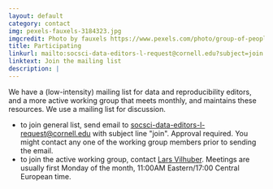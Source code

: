 ```yaml
---
layout: default
category: contact
img: pexels-fauxels-3184323.jpg
imgcredit: Photo by fauxels https://www.pexels.com/photo/group-of-people-seated-around-table-discussing-3184323/
title: Participating
linkurl: mailto:socsci-data-editors-l-request@cornell.edu?subject=join
linktext: Join the mailing list
description: |
---
```


We have a (low-intensity) mailing list for data and reproducibility editors, and a more active working group that meets monthly, and maintains these resources. We use a mailing list for discussion.

- to join general list, send email to [socsci-data-editors-l-request@cornell.edu](mailto:socsci-data-editors-l-request@cornell.edu?subject=join) with subject line "join". Approval required. You might contact any one of the working group members prior to sending the email.
- to join the active working group, contact [Lars Vilhuber](mailto:lars.vilhuber@cornell.edu). Meetings are usually first Monday of the month, 11:00AM Eastern/17:00 Central European time.